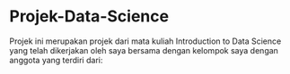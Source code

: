 # Projek-Data-Science
Projek ini merupakan projek dari mata kuliah Introduction to Data Science yang telah dikerjakan oleh saya bersama dengan kelompok saya dengan anggota yang terdiri dari:
